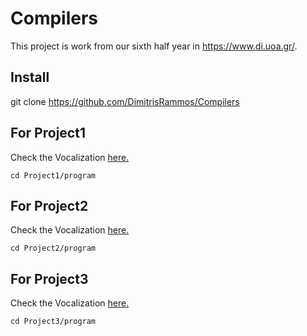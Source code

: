 # Compilers

This project is work from our sixth half year in https://www.di.uoa.gr/.

## Install

git clone https://github.com/DimitrisRammos/Compilers

## For Project1
Check the Vocalization [here.](https://github.com/DimitrisRammos/Compilers/blob/main/Project1/Vocalization.txt)

```
cd Project1/program
```

## For Project2
Check the Vocalization [here.](https://github.com/DimitrisRammos/Compilers/blob/main/Project2/Vocalization.txt)

```
cd Project2/program
```

## For Project3
Check the Vocalization [here.](https://github.com/DimitrisRammos/Compilers/blob/main/Project3/Vocalization.txt)

```
cd Project3/program
```
